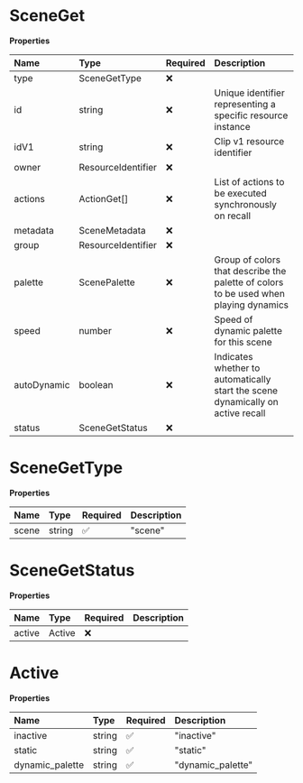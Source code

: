 # SceneGet

**Properties**

| Name        | Type               | Required | Description                                                                          |
| :---------- | :----------------- | :------- | :----------------------------------------------------------------------------------- |
| type        | SceneGetType       | ❌       |                                                                                      |
| id          | string             | ❌       | Unique identifier representing a specific resource instance                          |
| idV1        | string             | ❌       | Clip v1 resource identifier                                                          |
| owner       | ResourceIdentifier | ❌       |                                                                                      |
| actions     | ActionGet[]        | ❌       | List of actions to be executed synchronously on recall                               |
| metadata    | SceneMetadata      | ❌       |                                                                                      |
| group       | ResourceIdentifier | ❌       |                                                                                      |
| palette     | ScenePalette       | ❌       | Group of colors that describe the palette of colors to be used when playing dynamics |
| speed       | number             | ❌       | Speed of dynamic palette for this scene                                              |
| autoDynamic | boolean            | ❌       | Indicates whether to automatically start the scene dynamically on active recall      |
| status      | SceneGetStatus     | ❌       |                                                                                      |

# SceneGetType

**Properties**

| Name  | Type   | Required | Description |
| :---- | :----- | :------- | :---------- |
| scene | string | ✅       | "scene"     |

# SceneGetStatus

**Properties**

| Name   | Type   | Required | Description |
| :----- | :----- | :------- | :---------- |
| active | Active | ❌       |             |

# Active

**Properties**

| Name            | Type   | Required | Description       |
| :-------------- | :----- | :------- | :---------------- |
| inactive        | string | ✅       | "inactive"        |
| static          | string | ✅       | "static"          |
| dynamic_palette | string | ✅       | "dynamic_palette" |
